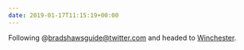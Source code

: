 ```yaml
---
date: 2019-01-17T11:15:19+00:00
---
```


Following @bradshawsguide@twitter.com and headed to [Winchester](https://bradshaws.guide/places/england/hampshire/winchester).

